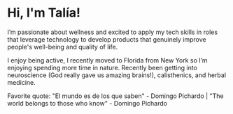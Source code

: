# Hi, I'm Talía!

I’m passionate about wellness and excited to apply my tech skills in roles that leverage technology to develop products that genuinely improve people's well-being and quality of life.

I enjoy being active, I recently moved to Florida from New York so I’m enjoying spending more time in nature. Recently been getting into neuroscience (God really gave us amazing brains!), calisthenics, and herbal medicine. 

Favorite quote: "El mundo es de los que saben" - Domingo Pichardo | "The world belongs to those who know" - Domingo Pichardo



<!--
**Tpichardo/Tpichardo** is a ✨ _special_ ✨ repository because its `README.md` (this file) appears on your GitHub profile.

Here are some ideas to get you started:

- 🔭 I’m currently working on ...

- 👯 I’m looking to collaborate on ...
- 🤔 I’m looking for help with ...

- 📫 How to reach me: ...
- 😄 Pronouns: ...
- ⚡ Fun fact: ...
-->
